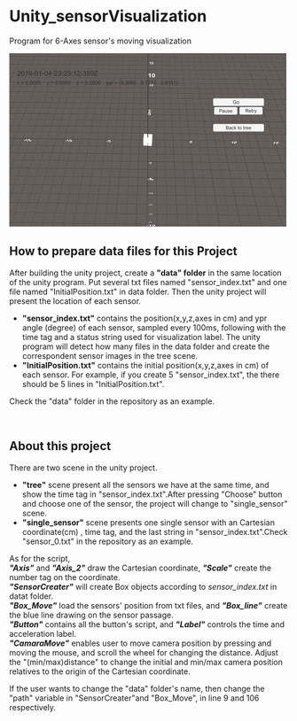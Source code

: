 # Unity_sensorVisualization
Program for 6-Axes sensor's moving visualization

![](https://github.com/ntu-as-cooklab/Unity_sensorVisualization/blob/master/tree.gif)



## How to prepare data files for this Project ##

After building the unity project, create a **"data" folder** in the same location of the unity program. Put several txt files named "sensor_index.txt" and one file named "InitialPosition.txt" in data folder. Then the unity project will present the location of each sensor.

+ **"sensor_index.txt"** contains the position(x,y,z,axes in cm) and ypr angle (degree) of each sensor, sampled every 100ms, following with the time tag and a status string used for visualization label. The unity program will detect how many files in the data folder and create the correspondent sensor images in the tree scene.    
+ **"InitialPosition.txt"** contains the initial position(x,y,z,axes in cm) of each sensor. For example, if you create 5 "sensor_index.txt", the there should be 5 lines in "InitialPosition.txt".

Check the "data" folder in the repository as an example.



    
    
## About this project ##

There are two scene in the unity project.  
+ **"tree"** scene present all the sensors we have at the same time, and show the time tag in "sensor_index.txt".After pressing "Choose" button and choose one of the sensor, the project will change to "single_sensor" scene.      
+ **"single_sensor"** scene presents one single sensor with an Cartesian coordinate(cm) , time tag, and the last string in "sensor_index.txt".Check "sensor_0.txt" in the repository as an example.  
  
  
    
      
      
As for the script,  
***"Axis"*** and ***"Axis_2"*** draw the Cartesian coordinate, ***"Scale"*** create the number tag on the coordinate.  
***"SensorCreater"*** will create Box objects according to *sensor_index.txt* in datat folder.  
***"Box_Move"*** load the sensors' position from txt files, and ***"Box_line"*** create the blue line drawing on the sensor passage.  
***"Button"*** contains all the button's script, and ***"Label"*** controls the time and acceleration label.  
***"CamaraMove"*** enables user to move camera position by pressing and moving the mouse, and scroll the wheel for changing the distance. Adjust the "(min/max)distance" to change the initial and min/max camera position relatives to the origin of the Cartesian coordinate.
  
  
If the user wants to change the "data" folder's name, then change the "path" variable in "SensorCreater"and "Box_Move", in line 9 and 106 respectively.
